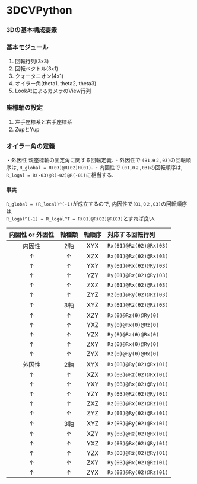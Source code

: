 # 3DCVPython
### 3Dの基本構成要素

### 基本モジュール
1. 回転行列(3x3)
2. 回転ベクトル(3x1)
3. クォータニオン(4x1)
4. オイラー角(theta1, theta2, theta3)
5. LookAtによるカメラのView行列

### 座標軸の設定
1. 左手座標系と右手座標系  
2. ZupとYup  

### オイラー角の定義
・外因性 親座標軸の固定角に関する回転定義.
・外因性で `(θ1,θ２,θ3)`の回転順序は, `R_global = R(θ3)@R(θ2)R(θ1)`.
・内因性で `(θ1,θ２,θ3)`の回転順序は, `R_logal = R(-θ3)@R(-θ2)@R(-θ1)`に相当する.

#### 事実
`R_global = (R_local)^(-1)`が成立するので, 内因性で`(θ1,θ２,θ3)`の回転順序は,  
`R_logal^(-1) = R_logal^T = R(θ1)@R(θ2)@R(θ3)`とすれば良い.  

| 内因性 or 外因性 | 軸種類 | 軸順序 | 対応する回転行列 |
| :--: | :--: | :--: | :-- |
| 内因性 | 2軸 | XYX | `Rx(θ1)@Rz(θ2)@Rx(θ3)` |
| ↑ | ↑ | XZX | `Rx(θ1)@Rz(θ2)@Rx(θ3)` |
| ↑ | ↑ | YXY | `Ry(θ1)@Rx(θ2)@Ry(θ3)` |
| ↑ | ↑ | YZY | `Ry(θ1)@Rz(θ2)@Ry(θ3)` |
| ↑ | ↑ | ZXZ | `Rz(θ1)@Rx(θ2)@Rz(θ3)` |
| ↑ | ↑ | ZYZ | `Rz(θ1)@Ry(θ2)@Rz(θ3)` |
| ↑ | 3軸 | XYZ | `Rx(θ1)@Rz(θ2)@Rz(θ3)` |
| ↑ | ↑ | XZY | `Rx(θ)@Rz(θ)@Ry(θ)` |
| ↑ | ↑ | YXZ | `Ry(θ)@Rx(θ)@Rz(θ)` |
| ↑ | ↑ | YZX | `Ry(θ)@Rz(θ)@Rx(θ)` |
| ↑ | ↑ | ZXY | `Rz(θ)@Rx(θ)@Ry(θ)` |
| ↑ | ↑ | ZYX | `Rz(θ)@Ry(θ)@Rx(θ)` |
| 外因性 | 2軸 | XYX | `Rx(θ3)@Ry(θ2)@Rx(θ1)` |
| ↑ | ↑ | XZX | `Rx(θ3)@Rz(θ2)@Rx(θ1)` |
| ↑ | ↑ | YXY | `Ry(θ3)@Rx(θ2)@Ry(θ1)` |
| ↑ | ↑ | YZY | `Ry(θ3)@Rz(θ2)@Ry(θ1)` |
| ↑ | ↑ | ZXZ | `Rz(θ3)@Rx(θ2)@Rz(θ1)` |
| ↑ | ↑ | ZYZ | `Rz(θ3)@Ry(θ2)@Rz(θ1)` |
| ↑ | 3軸 | XYZ | `Rz(θ3)@Ry(θ2)@Rx(θ1)` |
| ↑ | ↑ | XZY | `Ry(θ3)@Rz(θ2)@Rx(θ1)` |
| ↑ | ↑ | YXZ | `Rz(θ3)@Rx(θ2)@Ry(θ1)` |
| ↑ | ↑ | YZX | `Rx(θ3)@Rz(θ2)@Ry(θ1)` |
| ↑ | ↑ | ZXY | `Ry(θ3)@Rx(θ2)@Rz(θ1)` |
| ↑ | ↑ | ZYX | `Rx(θ3)@Ry(θ2)@Rz(θ1)` |


